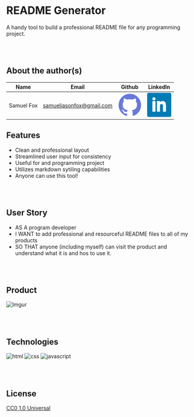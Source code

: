 # README Generator
A handy tool to build a professional README file for any programming project.

<br>
<br>

## About the author(s)

| Name | Email  | Github  | LinkedIn |
| :--: | :----: | :-----: | :------: |
| Samuel Fox | samueljasonfox@gmail.com | [![Github](./Assets/images/github.png)](https://github.com/samuelfox1) | [![LinkedIn](./Assets/images/linkedin.png)](https://www.linkedin.com/in/samuel-fox-tacoma/) |

## Features

* Clean and professional layout
* Streamlined user input for consistency
* Useful for and programming project
* Utilizes markdown sytiling capabilities
* Anyone can use this tool!

<br>
<br>

## User Story

* AS A program developer
* I WANT to add professional and resourceful README files to all of my products
* SO THAT anyone (including myself) can visit the product and understand what it is and hos to use it.

<br>
<br>

## Product

![Imgur](https://i.imgur.com/v0srAEC.gif)

<br>
<br>

## Technologies

![html](https://img.shields.io/badge/-HTML5-blue?logo=html5)
![css](https://img.shields.io/badge/-CSS-red?logo=css3)
![javascript](https://img.shields.io/badge/-javascript-yellow?logo=javascript)

<br>
<br>

## License

[CC0 1.0 Universal](https://creativecommons.org/publicdomain/zero/1.0/)